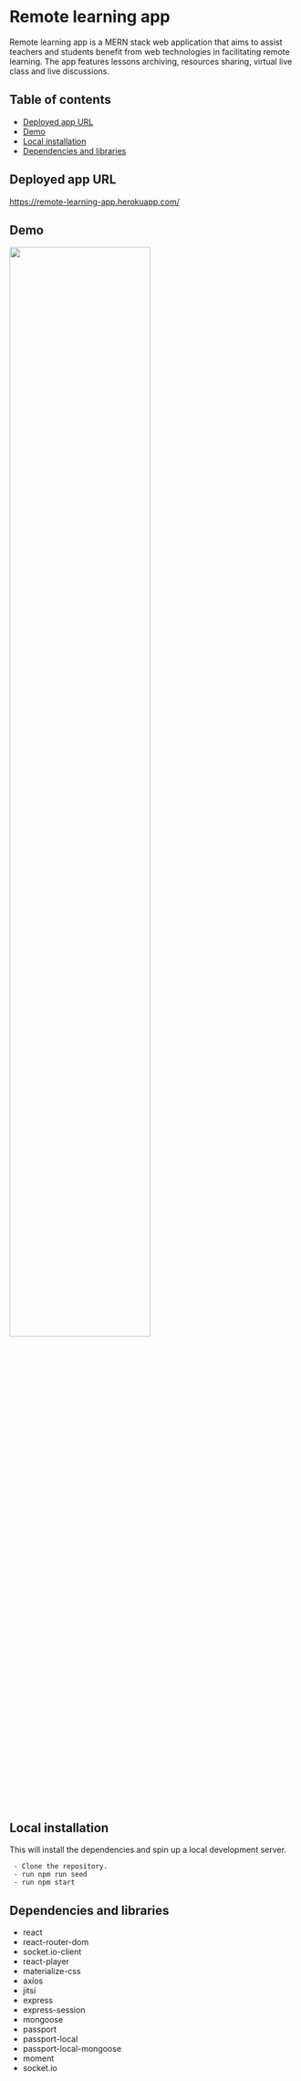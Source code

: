# Remote learning app

Remote learning app is a MERN stack web application that aims to assist teachers and students benefit from web technologies in facilitating remote learning. The app features lessons archiving, resources sharing, virtual live class and live discussions.

## Table of contents

- [Deployed app URL](#Deployed-app-URL)
- [Demo](#Demo)
- [Local installation](#Local-installation)
- [Dependencies and libraries](#Dependencies-and-libraries)

## Deployed app URL

https://remote-learning-app.herokuapp.com/

## Demo

<img src="demo.gif" style="width:70%"/>

## Local installation

This will install the dependencies and spin up a local development server.

     - Clone the repository.
     - run npm run seed
     - run npm start

## Dependencies and libraries

- react
- react-router-dom
- socket.io-client
- react-player
- materialize-css
- axios
- jitsi
- express
- express-session
- mongoose
- passport
- passport-local
- passport-local-mongoose
- moment
- socket.io
